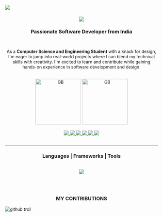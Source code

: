 
[![](https://visitcount.itsvg.in/api?id=Bhadra2811&label=Profile%20Views&color=0&icon=0&pretty=false)](https://visitcount.itsvg.in)

<!-- ![Github profile tr](https://github.com/user-attachments/assets/290506dc-a4a2-484f-9fc7-408f6986e2bc) -->
<h3 align="center">
    <img src="https://readme-typing-svg.herokuapp.com/?font=Righteous&size=35&center=true&vCenter=true&width=500&height=70&duration=4000&lines=Hey+Developers;+I'm+G+Bhadra+nair;I'm+From+Kerala,+India" />
</h3>

<h3 align="center">Passionate Software Developer from India </h3>

<br/>

<div align="center">
 
As a **Computer Science and Engineering Student** with a knack for design, 
I'm eager to jump into real-world projects where I can blend my technical skills with creativity. 
I'm excited to learn and contribute while gaining hands-on experience in software development and design.

<br/>

 </div>

 <div align="center">
    <img src="https://github-readme-stats.vercel.app/api?username=Bhadra2811&show_icons=true&locale=en&theme=dark" alt="GB" height="150">
    <img src="https://github-readme-streak-stats.herokuapp.com/?user=Bhadra2811&theme=dark" alt="GB" height="150">  
</div>

<br/>

 <div align="center"> 
  <a href="mailto:gsb22102@gmail.com">
    <img src="https://img.shields.io/badge/Gmail-333333?style=for-the-badge&logo=gmail&logoColor=red" />
  </a>
  <a href="https://www.linkedin.com/in/g-bhadra-nair-669a59249/" target="_blank">
    <img src="https://img.shields.io/badge/LinkedIn-0077B5?style=for-the-badge&logo=linkedin&logoColor=white" target="_blank" />
  </a>
  <a href="https://www.instagram.com/_.d_e_f._?igsh=MW84aHkweGxraThwdw==" target="_blank">
    <img src="https://img.shields.io/badge/Instagram-833ab4?style=for-the-badge&logo=instagram&logoColor=white" />
  </a>
  <a href="https://wa.me/919446429640" target="_blank">
    <img src="https://img.shields.io/badge/WhatsApp-25D366?style=for-the-badge&logo=whatsapp&logoColor=white" />
  </a>
  <a href="https://www.facebook.com/YourPageName" target="_blank">
  <img src="https://img.shields.io/badge/Facebook-1877F2?style=for-the-badge&logo=facebook&logoColor=white" />
  </a>
  <a href="https://wa.me/c/919446429640" target="_blank">
  <img src="https://img.shields.io/badge/Catalog-FF6600?style=for-the-badge&logo=catalog&logoColor=white" />
  </a>

</div><br/>

 <hr/>

<h3 align="center">Languages | Frameworks | Tools</h3>

<br/>

<div align="center">
    <img src="https://skillicons.dev/icons?i=html,css,vscode,react,node.js,github,figma,git,python,javascript,java,springboot,postgresql,postman,mysql,c" />
</div>

<br/><br/>



<div align="center">
  <h3> MY CONTRIBUTIONS </h3>

  <!-- ![snake gif](https://github.com/Bhadra2811/G-Bhadra-nair/blob/output/github-contribution-grid-snake-dark.svg)
  -->
</div>

![github troll](https://github.com/user-attachments/assets/a293a433-f07a-4daf-95c0-7b7192e12f4b)

